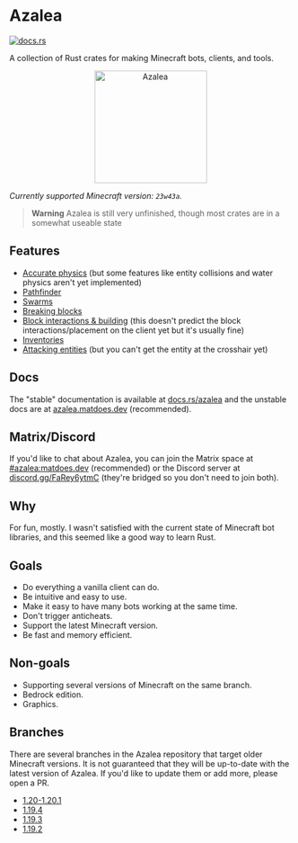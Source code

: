 # Azalea

[![docs.rs](https://img.shields.io/docsrs/azalea)](https://docs.rs/azalea)

A collection of Rust crates for making Minecraft bots, clients, and tools.

<p align="center">
    <img src="https://cdn.matdoes.dev/images/flowering_azalea.webp" alt="Azalea" height="200">
</p>

<!-- The line below is automatically read and updated by the migrate script, so don't change it manually. -->
*Currently supported Minecraft version: `23w43a`.*

> **Warning**
> Azalea is still very unfinished, though most crates are in a somewhat useable state

## Features

- [Accurate physics](https://github.com/azalea-rs/azalea/blob/main/azalea-physics/src/lib.rs) (but some features like entity collisions and water physics aren't yet implemented)
- [Pathfinder](https://azalea.matdoes.dev/azalea/pathfinder/index.html)
- [Swarms](https://azalea.matdoes.dev/azalea/swarm/index.html)
- [Breaking blocks](https://azalea.matdoes.dev/azalea/struct.Client.html#method.mine)
- [Block interactions & building](https://azalea.matdoes.dev/azalea/struct.Client.html#method.block_interact) (this doesn't predict the block interactions/placement on the client yet but it's usually fine)
- [Inventories](https://azalea.matdoes.dev/azalea/struct.Client.html#impl-ContainerClientExt-for-Client)
- [Attacking entities](https://azalea.matdoes.dev/azalea/struct.Client.html#method.attack) (but you can't get the entity at the crosshair yet)

## Docs

The "stable" documentation is available at [docs.rs/azalea](https://docs.rs/azalea) and the unstable docs are at [azalea.matdoes.dev](https://azalea.matdoes.dev) (recommended).

## Matrix/Discord

If you'd like to chat about Azalea, you can join the Matrix space at [#azalea:matdoes.dev](https://matrix.to/#/#azalea:matdoes.dev) (recommended) or the Discord server at [discord.gg/FaRey6ytmC](https://discord.gg/FaRey6ytmC) (they're bridged so you don't need to join both).

## Why

For fun, mostly. I wasn't satisfied with the current state of Minecraft bot libraries, and this seemed like a good way to learn Rust.

## Goals

- Do everything a vanilla client can do.
- Be intuitive and easy to use.
- Make it easy to have many bots working at the same time.
- Don't trigger anticheats.
- Support the latest Minecraft version.
- Be fast and memory efficient.

## Non-goals

- Supporting several versions of Minecraft on the same branch.
- Bedrock edition.
- Graphics.

## Branches

There are several branches in the Azalea repository that target older Minecraft versions. It is not guaranteed that they will be up-to-date with the latest version of Azalea. If you'd like to update them or add more, please open a PR.

- [1.20-1.20.1](https://github.com/azalea-rs/azalea/tree/1.20.1)
- [1.19.4](https://github.com/azalea-rs/azalea/tree/1.19.4)
- [1.19.3](https://github.com/azalea-rs/azalea/tree/1.19.3)
- [1.19.2](https://github.com/azalea-rs/azalea/tree/1.19.2)
